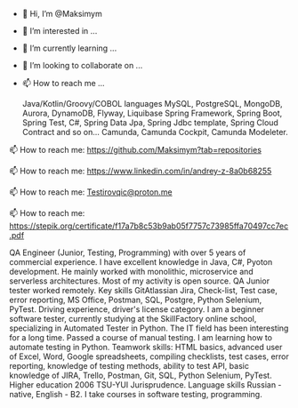 - 👋 Hi, I’m @Maksimym
- 👀 I’m interested in ...
- 🌱 I’m currently learning ...
- 💞️ I’m looking to collaborate on ...
- 📫 How to reach me ...

    Java/Kotlin/Groovy/COBOL languages
    MySQL, PostgreSQL, MongoDB, Aurora, DynamoDB, Flyway, Liquibase
    Spring Framework, Spring Boot, Spring Test, C#, Spring Data Jpa, Spring Jdbc template, Spring Cloud Contract and so on...
    Camunda, Camunda Cockpit, Camunda Modeleter.
    
📫 How to reach me: https://github.com/Maksimym?tab=repositories

📫 How to reach me: https://www.linkedin.com/in/andrey-z-8a0b68255

📫 How to reach me: Testirovqic@proton.me 

📫 How to reach me: https://stepik.org/certificate/f17a7b8c53b9ab05f7757c73985ffa70497cc7ec.pdf

QA Engineer (Junior, Testing, Programming) with over 5 years of commercial experience. I have excellent knowledge in Java, C#, Pyoton development. He mainly worked with monolithic, microservice and serverless architectures. Most of my activity is open source. QA Junior tester worked remotely. Key skills GitAtlassian Jira, Check-list, Test case, error reporting, MS Office, Postman, SQL, Postgre, Python Selenium, PyTest. Driving experience, driver's license category. I am a beginner software tester, currently studying at the SkillFactory online school, specializing in Automated Tester in Python. The IT field has been interesting for a long time. Passed a course of manual testing. I am learning how to automate testing in Python. Teamwork skills: HTML basics, advanced user of Excel, Word, Google spreadsheets, compiling checklists, test cases, error reporting, knowledge of testing methods, ability to test API, basic knowledge of JIRA, Trello, Postman, Git, SQL, Python Selenium, PyTest. Higher education 2006 TSU-YUI Jurisprudence. Language skills Russian - native, English - B2. I take courses in software testing, programming.

<!---
Maksimym/Maksimym is a ✨ special ✨ repository because its `README.md` (this file) appears on your GitHub profile.
You can click the Preview link to take a look at your changes.
--->
